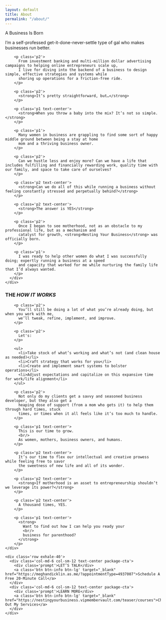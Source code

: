 ```yaml
---
layout: default
title: About
permalink: "/about/"
---
```


<div class='splash splash-about'>
  <div class='container'>
    <div class='row'>
      <div class='col-md-12'>
        <div class='subtitle'>A Business Is Born</div>
      </div>
    </div>
  </div>
</div>

<div class='pv-40 inhale-80'>
  <div class='container'>
    <div class='row'>
      <div class='col-md-10 col-md-offset-1 col-sm-12'>
        <p class='p1'>
          I’m a self-professed get-it-done-never-settle type of gal who makes businesses run better.
        </p>

        <p class='p2'>
          From investment banking and multi-million dollar advertising campaigns to helping online entrepreneurs scale up,
          I live for diving into the backend of a business to design simple, effective strategies and systems while
          shoring up operations for a friction-free ride.
        </p>

        <p class='p2'>
          <strong>It’s pretty straightforward, but…</strong>
        </p>

        <p class='p1 text-center'>
          <strong>When you throw a baby into the mix? It’s not so simple.</strong>
        </p>

        <p class='p1'>
          Many women in business are grappling to find some sort of happy middle ground between being a stay at home
          mom and a thriving business owner.
        </p>

        <p class='p2'>
          Can we hustle less and enjoy more? Can we have a life that includes fulfilling and financially rewarding work, quality time with our family, and space to take care of ourselves?
        </p>

        <p class='p2 text-center'>
          <strong>Can we do all of this while running a business without feeling constantly stressed and perpetually behind?</strong>
        </p>

        <p class='p2 text-center'>
          <strong>The answer is YES</strong>
        </p>

        <p class='p2'>
          Once I began to see motherhood, not as an obstacle to my professional life, but as a mechanism and
          catalyst for growth, <strong>Nesting Your Business</strong> was officially born.
        </p>

        <p class='p1'>
          I was ready to help other women do what I was successfully doing; expertly running a business at a speed
          and capacity that worked for me while nurturing the family life that I’d always wanted.
        </p>
      </div>
    </div>
  </div>
</div>

<div class='light-gray-bg pv-40 inhale-80'>
  <div class='container'>
    <div class='row'>
      <div class='col-md-10 col-md-offset-1 col-sm-12'>
        <h3 class='text-left'><strong>THE <em>HOW IT WORKS</em></strong></h3>

        <p class='p2'>
          You’ll still be doing a lot of what you’re already doing, but when you work with me,
          we’ll tweak, refine, implement, and improve.
        </p>

        <p class='p2'>
          Let's:
        </p>

        <ul>
          <li>Take stock of what’s working and what’s not (and clean house as needed)</li>
          <li>Craft strategy that works for you</li>
          <li>Create and implement smart systems to bolster operations</li>
          <li>Adjust expectations and capitalize on this expansive time for work/life alignment</li>
        </ul>

        <p class='p2'>
          Not only do my clients get a savvy and seasoned business developer, but they also get a
          heaping dose of support (from a mom who gets it) to help them through hard times, stuck
          times, or times when it all feels like it’s too much to handle.
        </p>

        <p class='p1 text-center'>
          This is our time to grow.
          <br/>
          As women, mothers, business owners, and humans.
        </p>

        <p class='p2 text-center'>
          It’s our time to flex our intellectual and creative prowess while feeling free to savor
          the sweetness of new life and all of its wonder.
        </p>

        <p class='p2 text-center'>
          <strong>If motherhood is an asset to entrepreneurship shouldn’t we leverage its power?</strong>
        </p>

        <p class='p2 text-center'>
          A thousand times, YES.
        </p>

        <p class='p1 text-center'>
          <strong>
            Want to find out how I can help you ready your
            <br/>
            business for parenthood?
          </strong>
        </p>
    </div>

    <div class='row exhale-40'>
      <div class='col-md-6 col-sm-12 text-center package-cta'>
        <div class='prompt'>LET’S TALK</div>
        <a class='btn btn-info btn-lg' target="_blank" href="https://meghandicklin.as.me/?appointmentType=4937007">Schedule A Free 20-Minute Call</a>
      </div>
      <div class='col-md-6 col-sm-12 text-center package-cta'>
        <div class='prompt'>LEARN MORE</div>
        <a class='btn btn-info btn-lg' target="_blank" href="https://nestingyourbusiness.vipmembervault.com/teaser/courses">Check Out My Services</a>
      </div>
    </div>
  </div>
</div>